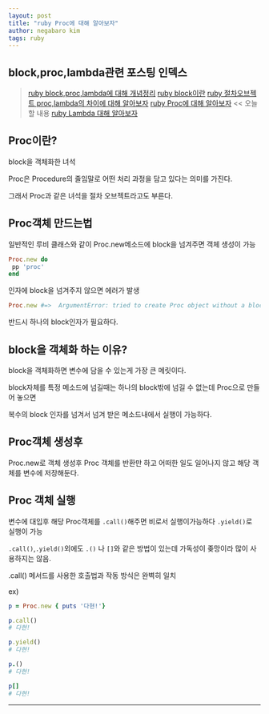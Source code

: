 ```yaml
---
layout: post
title: "ruby Proc에 대해 알아보자"
author: negabaro kim
tags: ruby
---
```


## block,proc,lambda관련 포스팅 인덱스


> [ruby block,proc,lambda에 대해 개념정리]
> [ruby block이란]
> [ruby 절차오브젝트 proc,lambda의 차이에 대해 알아보자]
> [ruby Proc에 대해 알아보자] << 오늘 할 내용
> [ruby Lambda 대해 알아보자] 

## Proc이란?

block을 객체화한 녀석

Proc은 Procedure의 줄임말로 어떤 처리 과정을 담고 있다는 의미를 가진다.

그래서 Proc과 같은 녀석을 절차 오브젝트라고도 부른다.


## Proc객체 만드는법

일반적인 루비 클래스와 같이 Proc.new메소드에 block을 넘겨주면 객체 생성이 가능

```ruby
Proc.new do
 pp 'proc'
end
```


인자에 block을 넘겨주지 않으면 에러가 발생

```ruby
Proc.new #=>  ArgumentError: tried to create Proc object without a block
```

반드시 하나의 block인자가 필요하다.

## block을 객체화 하는 이유?

block을 객체화하면 변수에 담을 수 있는게 가장 큰 메릿이다.

block자체를 특정 메소드에 넘길때는 하나의 block밖에 넘길 수 없는데 Proc으로 만들어 놓으면

복수의 block 인자를 넘겨서 넘겨 받은 메소드내에서 실행이 가능하다.


## Proc객체 생성후

Proc.new로 객체 생성후 Proc 객체를 반환만 하고 어떠한 일도 일어나지 않고 해당 객체를 변수에 저장해둔다.



## Proc 객체 실행

변수에 대입후 해당 Proc객체를 `.call()`해주면 비로서 실행이가능하다 `.yield()`로 실행이 가능

`.call()`,`.yield()`외에도  `.()` 나 `[]`와 같은 방법이 있는데 가독성이 좆망이라 많이 사용하지는 않음.

.call() 메서드를 사용한 호출법과 작동 방식은 완벽히 일치

ex)

```ruby
p = Proc.new { puts '다현!'}

p.call()
# 다현!

p.yield()
# 다현!

p.()
# 다현!

p[]
# 다현!
```

---

[루비 블록, Proc 객체, 람다 함수의 차이
블록, Proc 객체, 람다(lambda) 함수의 차이 이해하기]: https://www.44bits.io/ko/post/ruby-proc-and-lambda

[ruby block,proc,lambda에 대해 개념정리]: https://negabaro.github.io/archive/ruby-block_proc_lambda

[ruby 절차오브젝트 proc,lambda의 차이에 대해 알아보자]: https://negabaro.github.io/archive/ruby-difference_between_proc_lambda

[ruby block이란]: https://negabaro.github.io/archive/ruby-block

[ruby Lambda 대해 알아보자]: https://negabaro.github.io/archive/ruby-lambda

[ruby Proc에 대해 알아보자]: https://negabaro.github.io/archive/ruby-proc